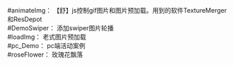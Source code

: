 #animateImg：
  【舒】js控制gif图片和图片预加载。用到的软件TextureMerger和ResDepot <br>
#DemoSwiper：
  添加swiper图片轮播<br>
#loadImg：
  老式图片预加载<br>
#pc_Demo：
  pc端活动案例<br>
#roseFlower：
  玫瑰花飘落
